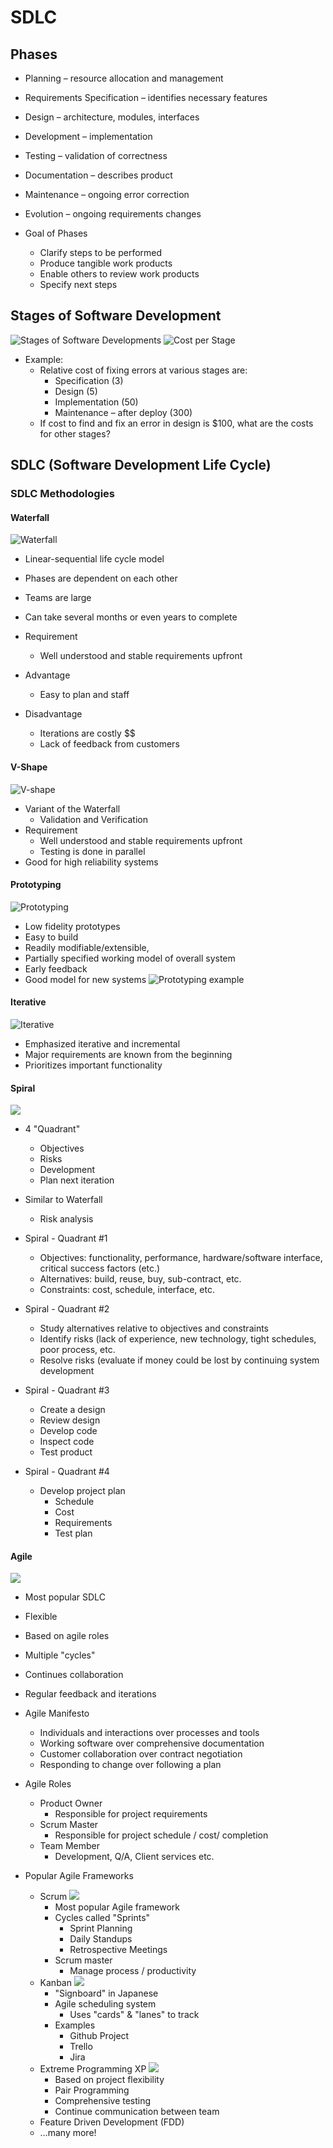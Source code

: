 # SDLC
## Phases
* Planning – resource allocation and management
* Requirements Specification – identifies necessary  features
* Design – architecture, modules, interfaces
* Development – implementation
* Testing – validation of correctness
* Documentation – describes product
* Maintenance – ongoing error correction
* Evolution – ongoing requirements changes

* Goal of Phases
    * Clarify steps to be performed
    * Produce tangible work products
    * Enable others to review work products
    * Specify next steps

## Stages of Software Development
![Stages of Software Developments](../images/StagesOfSoftwareDevelopment.png)
![Cost per Stage](../images/CostPerStage.png)


* Example: 
    * Relative cost of fixing errors at various stages  are:
        * Specification (3)
        * Design (5)
        * Implementation (50)
        * Maintenance – after deploy (300)
    * If cost to find and fix an error in design is $100, what are the costs for other stages?

## SDLC (Software Development Life Cycle)
### SDLC Methodologies
#### Waterfall 
![Waterfall](../images/Waterfall.png)
* Linear-sequential life cycle model
* Phases are dependent on each other
* Teams are large
* Can take several months or even years to complete

* Requirement
    * Well understood and  stable requirements upfront
* Advantage 
    * Easy to plan and staff
* Disadvantage
    * Iterations are costly $$
    * Lack of feedback from customers

#### V-Shape 
![V-shape](../images/V-shape.png)
* Variant of the Waterfall
    * Validation and Verification
* Requirement
    * Well understood and  stable requirements upfront
    * Testing is done in parallel
* Good for high reliability systems

#### Prototyping 
![Prototyping](../images/Prototyping.png)
* Low fidelity prototypes
* Easy to build
* Readily modifiable/extensible, 
* Partially specified working model of overall system
* Early feedback 
* Good model for new systems
![Prototyping example](../images/PrototypingExample.png)
#### Iterative 
![Iterative](../images/Iterative.png)
* Emphasized iterative and incremental
* Major requirements are known from the beginning
* Prioritizes important functionality

#### Spiral 
![](../images/Spiral.png)
* 4 "Quadrant"
    * Objectives
    * Risks
    * Development
    * Plan next iteration
* Similar to Waterfall
    * Risk analysis

* Spiral - Quadrant #1
    * Objectives: functionality, performance, hardware/software interface, critical success factors (etc.)
    * Alternatives: build, reuse, buy, sub-contract, etc.
    * Constraints: cost, schedule, interface, etc.
* Spiral - Quadrant #2
    * Study alternatives relative to objectives and constraints
    * Identify risks (lack of experience, new technology, tight schedules, poor process, etc.
    * Resolve risks (evaluate if money could be lost by continuing system development
* Spiral - Quadrant #3
    * Create a design
    * Review design
    * Develop code
    * Inspect code
    * Test product
* Spiral - Quadrant #4
    * Develop project plan
        * Schedule 
        * Cost
        * Requirements
        * Test plan

#### Agile 
![](../images/Agile.png)
* Most popular SDLC
* Flexible 
* Based on agile roles
* Multiple "cycles"
* Continues collaboration
* Regular feedback and iterations 

* Agile Manifesto
    * Individuals and interactions over processes and tools
    * Working software over comprehensive documentation
    * Customer collaboration over contract negotiation
    * Responding to change over following a plan
* Agile Roles
    * Product Owner
        * Responsible for project requirements
    * Scrum Master
        * Responsible for project schedule / cost/ completion
    * Team Member
        * Development, Q/A, Client services etc.
* Popular Agile Frameworks
    * Scrum 
    ![](../images/Scrum.png)
        * Most popular Agile framework
        * Cycles called "Sprints"
            * Sprint Planning
            * Daily Standups 
            * Retrospective Meetings
        * Scrum master 
            * Manage process / productivity
    * Kanban 
    ![](../images/Kanban.png)
        * "Signboard" in Japanese
        * Agile scheduling system
            * Uses "cards" & "lanes" to track
        * Examples
            * Github Project
            * Trello
            * Jira
    * Extreme Programming XP 
    ![](../images/ExtremeProgramming.png)
        * Based on project flexibility 
        * Pair Programming 
        * Comprehensive testing 
        * Continue communication between team
    * Feature Driven Development (FDD)
    * …many more!


